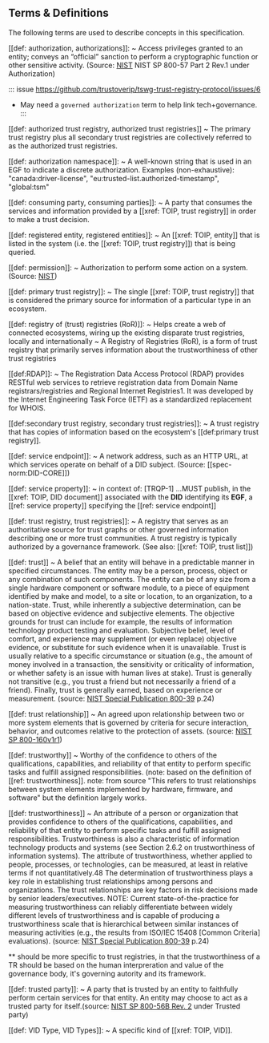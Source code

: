 
[//]: # (Pandoc Formatting Macros)

[//]: # (Portable Document Format)

[//]: # (blank)

[//]: # (: file format defined by ISO 32000-2)

## Terms & Definitions
The following terms are used to describe concepts in this specification.

[[def: authorization, authorizations]]:
~ Access privileges granted to an entity; conveys an “official” sanction to perform a cryptographic function or other sensitive activity. (Source: [NIST](https://csrc.nist.gov/glossary/term/permission) NIST SP 800-57 Part 2 Rev.1 under Authorization)

::: issue 
https://github.com/trustoverip/tswg-trust-registry-protocol/issues/6
- May need a `governed authorization` term to help link tech+governance.
:::

[[def: authorized trust registry, authorized trust registries]]
~ The primary trust registry plus all secondary trust registries are collectively referred to as the authorized trust registries.

[[def: authorization namespace]]:
~ A well-known string that is used in an EGF to indicate a discrete authorization. Examples (non-exhaustive): "canada:driver-license", "eu:trusted-list.authorized-timestamp", "global:tsm"

[[def: consuming party, consuming parties]]:
~ A party that consumes the services and information provided by a [[xref: TOIP, trust registry]] in order to make a trust decision.

[[def: registered entity, registered entities]]:
~ An [[xref: TOIP, entity]] that is listed in the system (i.e. the [[xref: TOIP, trust registry]]) that is being queried. 

[[def: permission]]:
~  Authorization to perform some action on a system. (Source: [NIST](https://csrc.nist.gov/glossary/term/permission))

[[def: primary trust registry]]:
~ The single [[xref: TOIP, trust registry]] that is considered the primary source for information of a particular type in an ecosystem.

[[def: registry of (trust) registries (RoR)]]:
~ Helps create a web of connected ecosystems, wiring up the existing disparate trust registries, locally and internationally
~ A Registry of Registries (RoR), is a form of trust registry that primarily serves information about the trustworthiness of other trust registries


[[def:RDAP]]:
~ The Registration Data Access Protocol (RDAP) provides RESTful web services to retrieve registration data from Domain Name registrars/registries and Regional Internet Registries1. It was developed by the Internet Engineering Task Force (IETF) as a standardized replacement for WHOIS. 

[[def:secondary trust registry, secondary trust registries]]:
~ A trust registry that has copies of information based on the ecosystem's [[def:primary trust registry]]. 

[[def: service endpoint]]:
~ A network address, such as an HTTP URL, at which services operate on behalf of a DID subject. (Source: [[spec-norm:DID-CORE]])

[[def: service property]]:
~ in context of: [TRQP-1] ...MUST publish, in the [[xref: TOIP, DID document]] associated with the **DID** identifying its **EGF**, a [[ref: service property]] specifying the [[ref: service endpoint]]

[[def: trust registry, trust registries]]: 
~ A registry that serves as an authoritative source for trust graphs or other governed information describing one or more trust communities. A trust registry is typically authorized by a governance framework.  (See also: [[xref: TOIP, trust list]])

[[def: trust]]
~ A belief that an entity will behave in a predictable manner in specified circumstances. The entity may be a person, process, object or any combination of such components. The entity can be of any size from a single hardware component or software module, to a piece of equipment identified by make and model, to a site or location, to an organization, to a nation-state. Trust, while inherently a subjective determination, can be based on objective evidence and subjective elements. The objective grounds for trust can include for example, the results of information technology product testing and evaluation. Subjective belief, level of comfort, and experience may supplement (or even replace) objective evidence, or substitute for such evidence when it is unavailable. Trust is usually relative to a specific circumstance or situation (e.g., the amount of money involved in a transaction, the sensitivity or criticality of information, or whether safety is an issue with human lives at stake). Trust is generally not transitive (e.g., you trust a friend but not necessarily a friend of a friend). Finally, trust is generally earned, based on experience or measurement. (source: [NIST Special Publication 800-39](https://nvlpubs.nist.gov/nistpubs/Legacy/SP/nistspecialpublication800-39.pdf) p.24)

[[def: trust relationship]]
~ An agreed upon relationship between two or more system elements that is governed by criteria for secure interaction, behavior, and outcomes relative to the protection of assets. (source: [NIST SP 800-160v1r1](https://nvlpubs.nist.gov/nistpubs/SpecialPublications/NIST.SP.800-160v1r1.pdf))

[[def: trustworthy]]
~ Worthy of the confidence to others of the qualifications, capabilities, and reliability of that entity to perform specific tasks and fulfill assigned responsibilities. (note: based on the definition of [[ref: trustworthiness]]. note: from source "This refers to trust relationships between system elements implemented by hardware, firmware, and software" but the definition largely works.

[[def: trustworthiness]]
~ An attribute of a person or organization that provides confidence to others of the qualifications, capabilities, and reliability of that entity to perform specific tasks and fulfill assigned responsibilities. Trustworthiness is also a characteristic of information technology products and systems (see Section 2.6.2 on trustworthiness of information systems). The attribute of trustworthiness, whether applied to people, processes, or technologies, can be measured, at least in relative terms if not quantitatively.48 The determination of trustworthiness plays a key role in establishing trust relationships among persons and organizations. The trust relationships are key factors in risk decisions made by senior leaders/executives. NOTE: Current state-of-the-practice for measuring trustworthiness can reliably differentiate between widely different levels of trustworthiness and is capable of producing a trustworthiness scale that is hierarchical between similar instances of measuring activities (e.g., the results from ISO/IEC 15408 [Common Criteria] evaluations). (source: [NIST Special Publication 800-39](https://nvlpubs.nist.gov/nistpubs/Legacy/SP/nistspecialpublication800-39.pdf) p.24)

** should be more specific to trust registries, in that the trustworthiness of a TR should be based on the human interpreration and value of the governance body, it's governing autority and its framework.

[[def: trusted party]]:
~ A party that is trusted by an entity to faithfully perform certain services for that entity. An entity may choose to act as a trusted party for itself.(source: [NIST SP 800-56B Rev. 2](https://doi.org/10.6028/NIST.SP.800-56Br2) under Trusted party)

[[def: VID Type, VID Types]]:
~ A specific kind of [[xref: TOIP, VID]].


